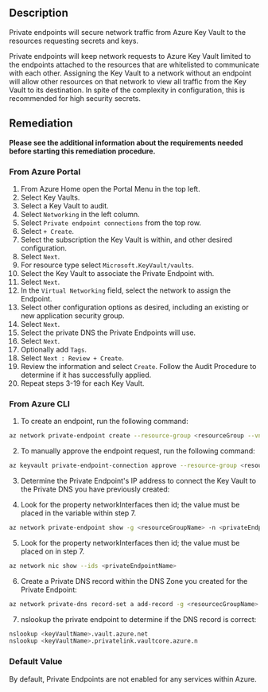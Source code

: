## Description

Private endpoints will secure network traffic from Azure Key Vault to the resources requesting secrets and keys.

Private endpoints will keep network requests to Azure Key Vault limited to the endpoints attached to the resources that are whitelisted to communicate with each other. Assigning the Key Vault to a network without an endpoint will allow other resources on that network to view all traffic from the Key Vault to its destination. In spite of the complexity in configuration, this is recommended for high security secrets.

## Remediation

**Please see the additional information about the requirements needed before starting this remediation procedure.**

### From Azure Portal

1. From Azure Home open the Portal Menu in the top left.
2. Select Key Vaults.
3. Select a Key Vault to audit.
4. Select `Networking` in the left column.
5. Select `Private endpoint connections` from the top row.
6. Select `+ Create`.
7. Select the subscription the Key Vault is within, and other desired configuration.
8. Select `Next`.
9. For resource type select `Microsoft.KeyVault/vaults`.
10. Select the Key Vault to associate the Private Endpoint with.
11. Select `Next`.
12. In the `Virtual Networking` field, select the network to assign the Endpoint.
13. Select other configuration options as desired, including an existing or new application security group.
14. Select `Next`.
15. Select the private DNS the Private Endpoints will use.
16. Select `Next`.
17. Optionally add `Tags`.
18. Select `Next : Review + Create`.
19. Review the information and select `Create`. Follow the Audit Procedure to determine if it has successfully applied.
20. Repeat steps 3-19 for each Key Vault.

### From Azure CLI

1. To create an endpoint, run the following command:

```bash
az network private-endpoint create --resource-group <resourceGroup --vnet-name <vnetName> --subnet <subnetName> --name <PrivateEndpointName> --private-connection-resource-id "/subscriptions/<AZURE SUBSCRIPTION ID>/resourceGroups/<resourceGroup>/providers/Microsoft.KeyVault/vaults/<keyVaultName>" --group-ids vault --connection-name <privateLinkConnectionName> --location <azureRegion> --manual-request
```

2. To manually approve the endpoint request, run the following command:

```bash
az keyvault private-endpoint-connection approve --resource-group <resourceGroup> --vault-name <keyVaultName> –name <privateLinkName>
```

3. Determine the Private Endpoint's IP address to connect the Key Vault to the Private DNS you have previously created:

4. Look for the property networkInterfaces then id; the value must be placed in the variable <privateEndpointNIC> within step 7.

```bash
az network private-endpoint show -g <resourceGroupName> -n <privateEndpointName> 
```

5. Look for the property networkInterfaces then id; the value must be placed on <privateEndpointNIC> in step 7.

```bash
az network nic show --ids <privateEndpointName> 
```

6. Create a Private DNS record within the DNS Zone you created for the Private Endpoint:

```bash
az network private-dns record-set a add-record -g <resourcecGroupName> -z "privatelink.vaultcore.azure.net" -n <keyVaultName> -a <privateEndpointNIC>
```

7. nslookup the private endpoint to determine if the DNS record is correct:

```bash
nslookup <keyVaultName>.vault.azure.net
nslookup <keyVaultName>.privatelink.vaultcore.azure.n
```

### Default Value

By default, Private Endpoints are not enabled for any services within Azure.
